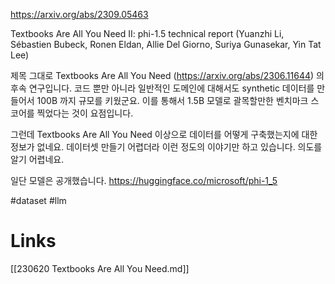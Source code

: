 https://arxiv.org/abs/2309.05463

Textbooks Are All You Need II: phi-1.5 technical report (Yuanzhi Li, Sébastien Bubeck, Ronen Eldan, Allie Del Giorno, Suriya Gunasekar, Yin Tat Lee)

제목 그대로 Textbooks Are All You Need (https://arxiv.org/abs/2306.11644) 의 후속 연구입니다. 코드 뿐만 아니라 일반적인 도메인에 대해서도 synthetic 데이터를 만들어서 100B 까지 규모를 키웠군요. 이를 통해서 1.5B 모델로 괄목할만한 벤치마크 스코어를 찍었다는 것이 요점입니다.

그런데 Textbooks Are All You Need 이상으로 데이터를 어떻게 구축했는지에 대한 정보가 없네요. 데이터셋 만들기 어렵더라 이런 정도의 이야기만 하고 있습니다. 의도를 알기 어렵네요.

일단 모델은 공개했습니다. https://huggingface.co/microsoft/phi-1_5

#dataset #llm

# Links

[[230620 Textbooks Are All You Need.md]]